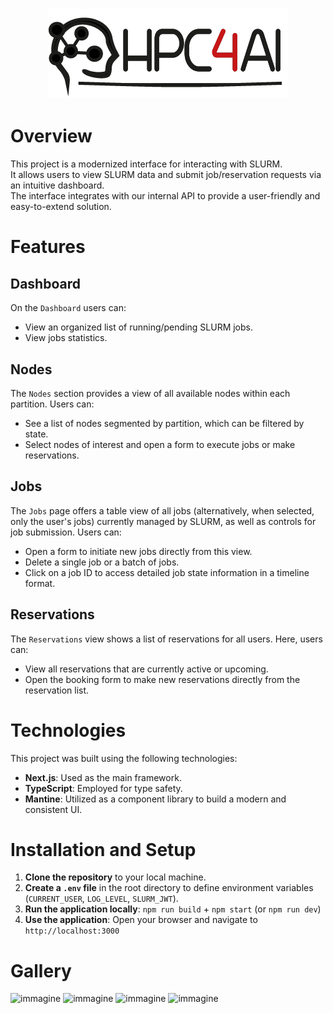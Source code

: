 <h1 align="center">
  
  [![HPC4AI-logo](./interface/public/logo_hpc4ai.png)](https://hpc4ai.unito.it/)
  
</h1>

# Overview
This project is a modernized interface for interacting with SLURM.<br>
It allows users to view SLURM data and submit job/reservation requests via an intuitive dashboard.<br>
The interface integrates with our internal API to provide a user-friendly and easy-to-extend solution.

# Features
## Dashboard
On the `Dashboard` users can:
- View an organized list of running/pending SLURM jobs.
- View jobs statistics.
## Nodes
The `Nodes` section provides a view of all available nodes within each partition. Users can:
- See a list of nodes segmented by partition, which can be filtered by state.
- Select nodes of interest and open a form to execute jobs or make reservations.
## Jobs
The `Jobs` page offers a table view of all jobs (alternatively, when selected, only the user's jobs) currently managed by SLURM, as well as controls for job submission. Users can:
- Open a form to initiate new jobs directly from this view.
- Delete a single job or a batch of jobs.
- Click on a job ID to access detailed job state information in a timeline format.
## Reservations
The `Reservations` view shows a list of reservations for all users. Here, users can:
- View all reservations that are currently active or upcoming.
- Open the booking form to make new reservations directly from the reservation list.

# Technologies
This project was built using the following technologies:
- **Next.js**: Used as the main framework.
- **TypeScript**: Employed for type safety.
- **Mantine**: Utilized as a component library to build a modern and consistent UI.

# Installation and Setup
1. **Clone the repository** to your local machine.
2. **Create a `.env` file** in the root directory to define environment variables (`CURRENT_USER`, `LOG_LEVEL`, `SLURM_JWT`).
3. **Run the application locally**: `npm run build` + `npm start` (or `npm run dev`)
4. **Use the application**: Open your browser and navigate to `http://localhost:3000`

# Gallery
![immagine](https://github.com/user-attachments/assets/0c4d7665-841b-49a1-836c-51b71dced3f0)
![immagine](https://github.com/user-attachments/assets/c6f5b272-27dd-490c-b60e-3951ecd08b5a)
![immagine](https://github.com/user-attachments/assets/8de2a460-f2ba-4693-8f72-393a31ac2970)
![immagine](https://github.com/user-attachments/assets/e41d159a-de18-4a06-96aa-b3e7a180089c)
